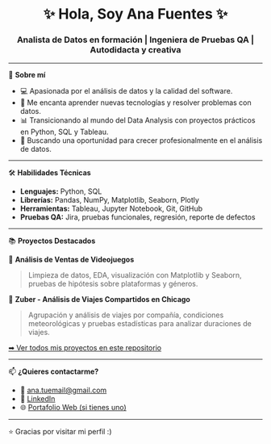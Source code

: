 
<div align="center">
  <h1>✨ Hola, Soy Ana Fuentes ✨</h1>
  <h3>Analista de Datos en formación | Ingeniera de Pruebas QA | Autodidacta y creativa</h3>
</div>

---

🎯 **Sobre mí**

- 💻 Apasionada por el análisis de datos y la calidad del software.
- 🧠 Me encanta aprender nuevas tecnologías y resolver problemas con datos.
- 📊 Transicionando al mundo del Data Analysis con proyectos prácticos en Python, SQL y Tableau.
- 🤝 Buscando una oportunidad para crecer profesionalmente en el análisis de datos.

---

🛠️ **Habilidades Técnicas**

- **Lenguajes:** Python, SQL
- **Librerías:** Pandas, NumPy, Matplotlib, Seaborn, Plotly
- **Herramientas:** Tableau, Jupyter Notebook, Git, GitHub
- **Pruebas QA:** Jira, pruebas funcionales, regresión, reporte de defectos

---

📚 **Proyectos Destacados**

🔹 **Análisis de Ventas de Videojuegos**
> Limpieza de datos, EDA, visualización con Matplotlib y Seaborn, pruebas de hipótesis sobre plataformas y géneros.

🔹 **Zuber - Análisis de Viajes Compartidos en Chicago**
> Agrupación y análisis de viajes por compañía, condiciones meteorológicas y pruebas estadísticas para analizar duraciones de viajes.

[➡ Ver todos mis proyectos en este repositorio](https://github.com/tu-usuario?tab=repositories)

---

📫 **¿Quieres contactarme?**

- 💌 ana.tuemail@gmail.com
- 💼 [LinkedIn](https://linkedin.com/in/tuusuario)
- 🌐 [Portafolio Web (si tienes uno)](https://tusitio.com)

---

⭐ Gracias por visitar mi perfil :)

